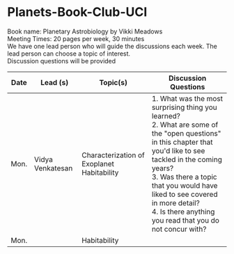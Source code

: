 # Planets-Book-Club-UCI
Book name: Planetary Astrobiology by Vikki Meadows 
<br/> Meeting Times: 20 pages per week, 30 minutes
<br/> We have one lead person who will guide the discussions each week. The lead person can choose a topic of interest.
<br/> Discussion questions will be provided

Date             | Lead (s)     |  Topic(s)        |    Discussion Questions       | 
| ---------------  | ---------------- | ---------------- |---------------- |
|   Mon.   |  Vidya Venkatesan   |  Characterization of Exoplanet Habitability          |   1. What was the most surprising thing you learned? <br/> 2. What are some of the "open questions" in this chapter that you'd like to see tackled in the coming years? <br/> 3. Was there a topic that you would have liked to see covered in more detail? <br/> 4. Is there anything you read that you do not concur with?         |  
| Mon.| | Habitability | 
